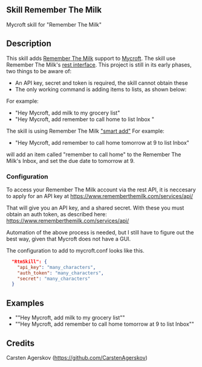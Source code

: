 ## Skill Remember The Milk
Mycroft skill for "Remember The Milk"

## Description
This skill adds [Remember The Milk](https://www.rememberthemilk.com/) support to [Mycroft](https://mycroft.ai/).
The skill use Remember The Milk's [rest interface](https://www.rememberthemilk.com/services/api/).
This project is still in its early phases, two things to be aware of:

* An API key, secret and token is required, the skill cannot obtain these
* The only working command is adding items to lists, as shown below:

For example:

* "Hey Mycroft, add milk to my grocery list"
* "Hey Mycroft, add remember to call home to list Inbox "

The skill is using Remember The Milk ["smart add"](https://www.rememberthemilk.com/help/?ctx=basics.smartadd.whatis.) For example:

* "Hey Mycroft, add remember to call home tomorrow at 9 to list Inbox"

will add an item called "remember to call home" to the Remember The Milk's Inbox, and set the due date to tomorrow at 9.

### Configuration
To access your Remember The Milk account via the rest API, it is neccesary to apply for an API key at https://www.rememberthemilk.com/services/api/

That will give you an API key, and a shared secret. With these you must obtain an auth token, as described here:  https://www.rememberthemilk.com/services/api/

Automation of the above process is needed, but I still have to figure out the best way, given that Mycroft does not have a GUI.

The configuration to add to mycroft.conf looks like this.
```json
  "RtmSkill": {
    "api_key": "many_characters",
    "auth_token": "many_characters",
    "secret": "many_characters"
  }  
```


## Examples
* ""Hey Mycroft, add milk to my grocery list""
* ""Hey Mycroft, add remember to call home tomorrow at 9 to list Inbox""

## Credits
Carsten Agerskov (https://github.com/CarstenAgerskov)

